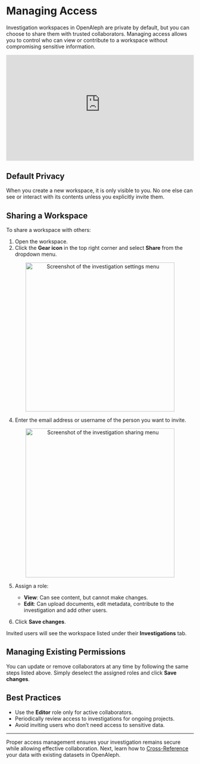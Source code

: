 # Managing Access

Investigation workspaces in OpenAleph are private by default, but you can choose to share them with trusted collaborators. Managing access allows you to control who can view or contribute to a workspace without compromising sensitive information.

<div>
  <div style="position:relative;padding-top:56.25%;">
    <iframe src="https://www.youtube-nocookie.com/embed/T6V3jHxD6Ig?si=QnZ4HTv-rMspGgv9" frameborder="0" allowfullscreen
      style="position:absolute;top:0;left:0;width:100%;height:100%;"></iframe>
  </div>
</div>


## Default Privacy

When you create a new workspace, it is only visible to you. No one else can see or interact with its contents unless you explicitly invite them.

## Sharing a Workspace

To share a workspace with others:

1. Open the workspace.
2. Click the **Gear icon** in the top right corner and select **Share** from the dropdown menu.
<div align="center">
  <img src="../../../assets/images/investigation_settings.png" alt="Screenshot of the investigation settings menu" width="400"/>
</div>

4. Enter the email address or username of the person you want to invite.
<div align="center">
  <img src="../../../assets/images/share_access.png" alt="Screenshot of the investigation sharing menu" width="400"/>
</div>

5. Assign a role:
	- **View**: Can see content, but cannot make changes.
	- **Edit**: Can upload documents, edit metadata, contribute to the investigation and add other users.

6. Click **Save changes**.

Invited users will see the workspace listed under their **Investigations** tab.

## Managing Existing Permissions

You can update or remove collaborators at any time by following the same steps listed above. Simply deselect the assigned roles and click **Save changes**.

## Best Practices

- Use the **Editor** role only for active collaborators.
- Periodically review access to investigations for ongoing projects.
- Avoid inviting users who don’t need access to sensitive data.

---

Proper access management ensures your investigation remains secure while allowing effective collaboration. Next, learn how to [Cross-Reference](cross-reference.md) your data with existing datasets in OpenAleph.
